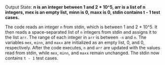 Output State: **n is an integer between 1 and 2 * 10^5, arr is a list of n integers, mex is an empty list, minn is 0, maxx is 0, stdin contains t - 1 test cases.**

The code reads an integer `n` from stdin, which is between 1 and 2 * 10^5. It then reads a space-separated list of `n` integers from stdin and assigns it to the list `arr`. The range of each integer in `arr` is between `-n` and `n`. The variables `mex`, `minn`, and `maxx` are initialized as an empty list, 0, and 0, respectively. After the code executes, `n` and `arr` are updated with the values read from stdin, while `mex`, `minn`, and `maxx` remain unchanged. The stdin now contains `t - 1` test cases.